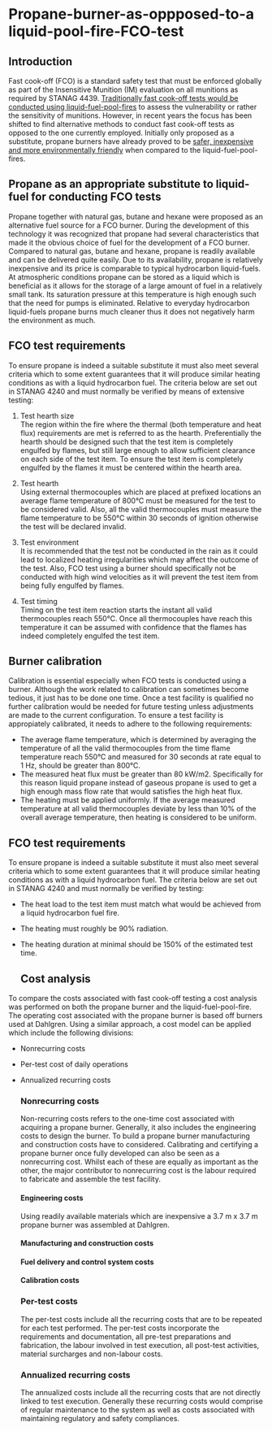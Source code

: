 # Propane-burner-as-oppposed-to-a liquid-pool-fire-FCO-test
## Introduction  
Fast cook-off (FCO) is a standard safety test that must be enforced globally as part of the Insensitive Munition (IM) evaluation on all munitions as required by STANAG 4439. [Traditionally fast cook-off tests would be conducted using liquid-fuel-pool-fires](https://www.sto.nato.int/publications/STO%20Educational%20Notes/STO-EN-AVT-214/EN-AVT-214-02.pdf) to assess the vulnerability or rather the sensitivity of munitions. However, in recent years the focus has been shifted to find alternative methods to conduct fast cook-off tests as opposed to the one currently employed. Initially only proposed as a substitute, propane burners have already proved to be [safer, inexpensive and more environmentally friendly](https://ndiastorage.blob.core.usgovcloudapi.net/ndia/2018/imem/20118_Washburn_Paper.pdf) when compared to the liquid-fuel-pool-fires.  
  
  ## Propane as an appropriate substitute to liquid-fuel for conducting FCO tests
Propane together with natural gas, butane and hexane were proposed as an alternative fuel source for a FCO burner. During the development of this technology it was recognized that propane had several characteristics that made it the obvious choice of fuel for the development of a FCO burner. Compared to natural gas, butane and hexane, propane is readily available and can be delivered quite easily. Due to its availability, propane is relatively inexpensive and its price is comparable to typical hydrocarbon liquid-fuels. At atmospheric conditions propane can be stored as a liquid which is beneficial as it allows for the storage of a large amount of fuel in a relatively small tank. Its saturation pressure at this temperature is high enough such that the need for pumps is eliminated. Relative to everyday hydrocarbon liquid-fuels propane burns much cleaner thus it does not negatively harm the environment as much.  
  
   ## FCO test requirements
   To ensure propane is indeed a suitable substitute it must also meet several criteria which to some extent guarantees that it will produce similar heating conditions as with a liquid hydrocarbon fuel. The criteria below are set out in STANAG 4240 and must normally be verified by means of extensive testing:  
   1. Test hearth size  
   The region within the fire where the thermal (both temperature and heat flux) requirements are met is referred to as the hearth. Preferentially the hearth should be designed such that the test item is completely engulfed by flames, but still large enough to allow sufficient clearance on each side of the test item. To ensure the test item is completely engulfed by the flames it must be centered within the hearth area.  
   
   2. Test hearth  
   Using external thermocouples which are placed at prefixed locations an average flame temperature of 800°C must be measured for the test to be considered valid. Also, all the valid thermocouples must measure the flame temperature to be 550°C within 30 seconds of ignition otherwise the test will be declared invalid.
     
   3. Test environment  
   It is recommended that the test not be conducted in the rain as it could lead to localized heating irregularities which may affect the outcome of the test. Also, FCO test using a burner should specifically not be conducted with high wind velocities as it will prevent the test item from being fully engulfed by flames.
     
   4. Test timing  
   Timing on the test item reaction starts the instant all valid thermocouples reach 550°C. Once all thermocouples have reach this temperature it can be assumed with confidence that the flames has indeed completely engulfed the test item.  
     
   ## Burner calibration
   Calibration is essential especially when FCO tests is conducted using a burner. Although the work related to calibration can sometimes become tedious, it just has to be done one time. Once a test facility is qualified no further calibration would be needed for future testing unless adjustments are made to the current configuration. To ensure a test facility is appropiately calibrated, it needs to adhere to the following requirements:  
   - The average flame temperature, which is determined by averaging the temperature of all the valid thermocouples from the time flame temperature reach 550°C and measured for 30 seconds at rate equal to 1 Hz, should be greater than 800°C.  
   - The measured heat flux must be greater than 80 kW/m2. Specifically for this reason liquid propane instead of gaseous propane is used to get a high enough mass flow rate that would satisfies the high heat flux. 
   - The heating must be applied uniformly. If the average measured temperature at all valid thermocouples deviate by less than 10% of the overall average temperature, then heating is considered to be uniform.
    
   ## FCO test requirements
   To ensure propane is indeed a suitable substitute it must also meet several criteria which to some extent guarantees that it will produce similar heating conditions as with a liquid hydrocarbon fuel. The criteria below are set out in STANAG 4240 and must normally be verified by testing:  
   * The heat load to the test item must match what would be achieved from a liquid hydrocarbon fuel fire.  
   * The heating must roughly be 90% radiation.  
   * The heating duration at minimal should be 150% of the estimated test time.  
     
     ## Cost analysis
   To compare the costs associated with fast cook-off testing a cost analysis was performed on both the propane burner and the liquid-fuel-pool-fire. The operating cost associated with the propane burner is based off burners used at Dahlgren. Using a similar approach, a cost model can be applied which include the following divisions:  
   - Nonrecurring costs  
   - Per-test cost of daily operations
   - Annualized recurring costs  
     
     ### Nonrecurring costs
     Non-recurring costs refers to the one-time cost associated with acquiring a propane burner. Generally, it also includes the engineering costs to design the burner. To build a propane burner manufacturing and construction costs have to considered. Calibrating and certifying a propane burner once fully developed can also be seen as a nonrecurring cost. Whilst each of these are equally as important as the other, the major contributor to nonrecurring cost is the labour required to fabricate and assemble the test facility.  
     #### Engineering costs 
     Using readily available materials which are inexpensive a 3.7 m x 3.7 m propane burner was assembled at Dahlgren. 
     #### Manufacturing and construction costs  
     #### Fuel delivery and control system costs  
     #### Calibration costs
       
       ### Per-test costs
      The per-test costs include all the recurring costs that are to be repeated for each test performed. The per-test costs incorporate the requirements and documentation, all pre-test preparations and fabrication, the labour involved in test execution, all post-test activities, material surcharges and non-labour costs.  
        
        ### Annualized recurring costs
        The annualized costs include all the recurring costs that are not directly linked to test execution. Generally these recurring costs would comprise of regular maintenance to the system as well as costs associated with maintaining regulatory and safety compliances.
